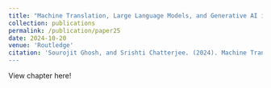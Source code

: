 ```yaml
---
title: "Machine Translation, Large Language Models, and Generative AI in the University Classroom: Toward a Pedagogy of Care"
collection: publications
permalink: /publication/paper25
date: 2024-10-20
venue: 'Routledge'
citation: 'Sourojit Ghosh, and Srishti Chatterjee. (2024). Machine Translation, Large Language Models, and Generative AI in the University Classroom: Toward a Pedagogy of Care. In E. Monzó-Nebot & V. Tasa-Fuster (Eds.), The Social Impact of Automating Translation, Routledge. 
---
```


View chapter here! 
